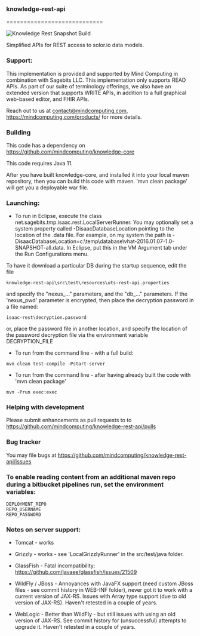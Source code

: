 ### knowledge-rest-api 
============================

![Knowledge Rest Snapshot Build](https://github.com/mindcomputing/knowledge-rest-api/workflows/Knowledge%20Rest%20Snapshot%20Build/badge.svg)

Simplified APIs for REST access to solor.io data models.

### Support:
This implementation is provided and supported by Mind Computing in combination with Sagebits LLC.
This implementation only supports READ APIs.
As part of our suite of terminology offerings, we also have an extended version that supports WRITE APIs, in addition 
to a full graphical web-based editor, and FHIR APIs.

Reach out to us at contact@mindcomputing.com, https://mindcomputing.com/products/ for more details.

### Building
This code has a dependency on https://github.com/mindcomputing/knowledge-core

This code requires Java 11.

After you have built knowledge-core, and installed it into your local maven repository, then you can build this code with maven.  'mvn clean package' will get you a 
deployable war file.

### Launching:
- To run in Eclipse, execute the class net.sagebits.tmp.isaac.rest.LocalServerRunner.  You may optionally set a system property called -DisaacDatabaseLocation pointing 
to the location of the .data file. For example, on my system the path is -DisaacDatabaseLocation=c:\temp\database\vhat-2016.01.07-1.0-SNAPSHOT-all.data. 
In Eclipse, put this in the VM Argument tab under the Run Configurations menu.

To have it download a particular DB during the startup sequence, edit the file
```
knowledge-rest-api\src\test\resources\uts-rest-api.properties
```
and specify the "nexus_..." parameters, and the "db_..." parameters.  If the 'nexus_pwd' parameter is encrypted, then place the decryption password in a file named:
```
isaac-rest\decryption.password
```
or, place the password file in another location, and specify the location of the password decryption file via the environment variable DECRYPTION_FILE


- To run from the command line - with a full build:
```
mvn clean test-compile -Pstart-server
```
- To run from the command line - after having already built the code with 'mvn clean package'
```
mvn -Prun exec:exec
```

### Helping with development
Please submit enhancements as pull requests to to https://github.com/mindcomputing/knowledge-rest-api/pulls

### Bug tracker
You may file bugs at https://github.com/mindcomputing/knowledge-rest-api/issues

### To enable reading content from an additional maven repo during a bitbucket pipelines run, set the environment variables:
```
DEPLOYMENT_REPO
REPO_USERNAME
REPO_PASSWORD
```

### Notes on server support:

- Tomcat - works

- Grizzly - works - see 'LocalGrizzlyRunner' in the src/test/java folder.

- GlassFish - Fatal incompatibility: https://github.com/javaee/glassfish/issues/21509

- WildFly / JBoss - Annoyances with JavaFX support (need custom JBoss files - see commit history in WEB-INF folder), never got it to work 
with a current version of JAX-RS.  Issues with Array type support (due to old version of JAX-RS).  Haven't retested in a couple of years.

- WebLogic - Better than WildFly - but still issues with using an old version of JAX-RS.  See commit history for (unsuccessful) attempts
to upgrade it.  Haven't retested in a couple of years.
